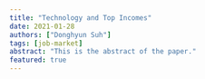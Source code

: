 ```yaml
---
title: "Technology and Top Incomes"
date: 2021-01-28
authors: ["Donghyun Suh"]
tags: [job-market]
abstract: "This is the abstract of the paper."
featured: true
---
```



